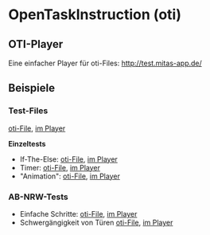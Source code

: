 # OpenTaskInstruction (oti)

## OTI-Player

Eine einfacher Player für oti-Files:
http://test.mitas-app.de/

## Beispiele

### Test-Files

[oti-File](https://rein-zieh.github.io/otiExamples/test/test_1.json), 
[im Player](https://test.mitas-app.de/?oti=https://rein-zieh.github.io/otiExamples/test/test_1.json)

**Einzeltests**

- If-The-Else: 
[oti-File](https://rein-zieh.github.io/otiExamples/if-then-else/index.json), 
[im Player](https://test.mitas-app.de/?oti=https://rein-zieh.github.io/otiExamples/if-then-else/index.json)
- Timer: 
[oti-File](https://rein-zieh.github.io/otiExamples/step-timer/index.json), 
[im Player](https://test.mitas-app.de/?oti=https://rein-zieh.github.io/otiExamples/step-timer/index.json)
- "Animation": 
[oti-File](https://rein-zieh.github.io/otiExamples/step-anim/index.json), 
[im Player](https://test.mitas-app.de/?oti=https://rein-zieh.github.io/otiExamples/step-anim/index.json)
 
### AB-NRW-Tests

- Einfache Schritte: 
[oti-File](https://rein-zieh.github.io/otiExamples/steps/index.json), 
[im Player](https://test.mitas-app.de/?oti=https://rein-zieh.github.io/otiExamples/steps/index.json)
- Schwergängigkeit von Türen
[oti-File](https://rein-zieh.github.io/otiExamples/abnrw/tuer.json), 
[im Player](https://test.mitas-app.de/?oti=https://rein-zieh.github.io/otiExamples/abnrw/tuer.json)
